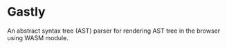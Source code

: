 # Gastly

An abstract syntax tree (AST) parser for rendering AST tree in the browser using WASM module.


